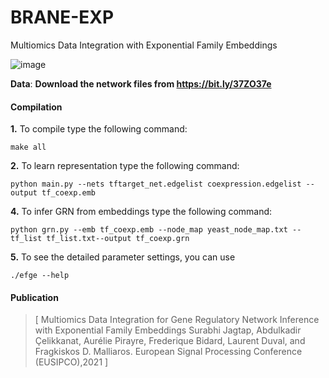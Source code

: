 # BRANE-EXP
Multiomics Data Integration with Exponential Family Embeddings

![image](https://user-images.githubusercontent.com/47250394/134910047-198cb9de-4b11-4664-a910-235eb91c1a5c.png)


**Data**:
**Download the network files from https://bit.ly/37ZO37e**

#### Compilation

**1.** To compile type the following command:
```
make all
```

**2.** To learn representation type the following command:
```
python main.py --nets tftarget_net.edgelist coexpression.edgelist --output tf_coexp.emb
```

**4.** To infer GRN from embeddings type the following command:
```
python grn.py --emb tf_coexp.emb --node_map yeast_node_map.txt --tf_list tf_list.txt--output tf_coexp.grn
```

**5.** To see the detailed parameter settings, you can use
```
./efge --help
```



#### Publication

>[ Multiomics Data Integration for Gene Regulatory Network Inference with Exponential Family Embeddings
Surabhi Jagtap, Abdulkadir Çelikkanat, Aurélie Pirayre, Frederique Bidard, Laurent Duval, and Fragkiskos D. Malliaros.
European Signal Processing Conference (EUSIPCO),2021 ]



